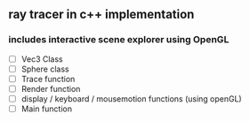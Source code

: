 ## ray tracer in c++ implementation

### includes interactive scene explorer using OpenGL

- [ ] Vec3 Class
- [ ] Sphere class
- [ ] Trace function
- [ ] Render function
- [ ] display / keyboard / mousemotion functions (using openGL)
- [ ] Main function

